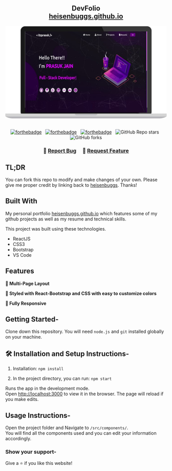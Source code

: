 <h2 align="center">
  DevFolio<br/>
  <a href="https://heisenbuggs.github.io/" target="_blank">heisenbuggs.github.io</a>
</h2>
<div align="center">
  <img alt="Demo" src="./src/assets/laptop.jpeg" />
</div>

<br/>

<center>

[![forthebadge](https://forthebadge.com/images/badges/built-with-love.svg)](https://forthebadge.com) &nbsp;
[![forthebadge](https://forthebadge.com/images/badges/made-with-javascript.svg)](https://forthebadge.com) &nbsp;
[![forthebadge](https://forthebadge.com/images/badges/open-source.svg)](https://forthebadge.com) &nbsp;
![GitHub Repo stars](https://img.shields.io/github/stars/heisenbuggs/DevFolio?color=blue&logo=github&style=for-the-badge) &nbsp;
![GitHub forks](https://img.shields.io/github/forks/heisenbuggs/DevFolio?color=green&logo=github&style=for-the-badge)

</center>

<h3 align="center">
    🔹
    <a href="https://github.com/heisenbuggs/DevFolio/issues">Report Bug</a> &nbsp; &nbsp;
    🔹
    <a href="https://github.com/heisenbuggs/DevFolio/issues">Request Feature</a>
</h3>

## TL;DR

You can fork this repo to modify and make changes of your own. Please give me proper credit by linking back to [heisenbuggs](https://github.com/heisenbuggs/DevFolio). Thanks!

## Built With

My personal portfolio <a href="https://heisenbuggs.github.io/" target="_blank">heisenbuggs.github.io</a> which features some of my github projects as well as my resume and technical skills.<br/>

This project was built using these technologies.

- ReactJS
- CSS3
- Bootstrap
- VS Code

## Features

**📖 Multi-Page Layout**

**🎨 Styled with React-Bootstrap and CSS with easy to customize colors**

**📱 Fully Responsive**

## Getting Started-

Clone down this repository. You will need `node.js` and `git` installed globally on your machine.

## 🛠 Installation and Setup Instructions-

1. Installation: `npm install`

2. In the project directory, you can run: `npm start`

Runs the app in the development mode.\
Open [http://localhost:3000](http://localhost:3000) to view it in the browser.
The page will reload if you make edits.

## Usage Instructions-

Open the project folder and Navigate to `/src/components/`. <br/>
You will find all the components used and you can edit your information accordingly.

### Show your support-

Give a ⭐ if you like this website!
